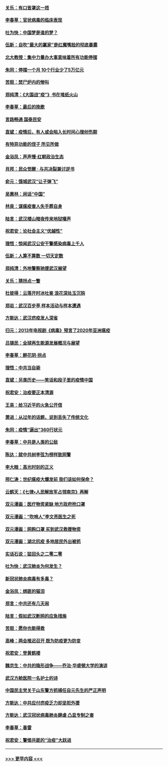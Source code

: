 #### [关乐：有口皆罩这一捂](../pages/nsc993/n11908393.md?t=03021402) 
#### [李春草：官状病毒的临床表现](../pages/nsc993/n11908339.md?t=03021402) 
#### [吐为快：中国梦是谁的梦？](../pages/nsc993/n11906564.md?t=03021402) 
#### [伍新：自吹“最大的赢家”是红魔嘴脸的彻底暴露](../pages/nsc993/n11906407.md?t=03021402) 
#### [北大教授：集中力量办大事意味着所有功能停摆](../pages/nsc993/n11904800.md?t=03021402) 
#### [朱同：停摆一个月 10个行业少了5万亿元](../pages/nsc993/n11904498.md?t=03021402) 
#### [苦胆：焚尸炉内的惨叫](../pages/nsc993/n11904479.md?t=03021402) 
#### [郑纯清：《大国战“疫”》书在堆纸火山](../pages/nsc993/n11904450.md?t=03021402) 
#### [李春草：最后的挽歌](../pages/nsc993/n11904441.md?t=03021402) 
#### [言路畅通 国泰民安](../pages/nsc993/n11904222.md?t=03021402) 
#### [袁斌：疫情后，有人或会陷入长时间心理创伤期](../pages/nsc993/n11901514.md?t=03021402) 
#### [有特异功能的侄子 所见所做](../pages/nsc993/n11901154.md?t=03021402) 
#### [金浴凤：声声慢‧红朝政治生态](../pages/nsc993/n11899553.md?t=03021402) 
#### [肖邦：民众觉醒 · 与共决裂兼讨逆书](../pages/nsc993/n11898435.md?t=03021402) 
#### [俞元：饿城武汉“让子弹飞”](../pages/nsc993/n11898344.md?t=03021402) 
#### [吴惠林：闲话“中国”](../pages/nsc993/n11898182.md?t=03021402) 
#### [林泉：谋瘟疫害人失手葬自身](../pages/nsc993/n11897892.md?t=03021402) 
#### [陆言：武汉楼山暗夜传来地狱嚎声](../pages/nsc993/n11897033.md?t=03021402) 
#### [祝君安：论社会主义“优越性”](../pages/nsc993/n11897005.md?t=03021402) 
#### [理悟：惊闻武汉公安干警感染病毒上千人](../pages/nsc993/n11896947.md?t=03021402) 
#### [伍新：人算不算数 一切天定数](../pages/nsc993/n11893372.md?t=03021402) 
#### [郑纯清：外地警察驰援武汉展望](../pages/nsc993/n11893115.md?t=03021402) 
#### [关乐：猜拐点一瞥](../pages/nsc993/n11893020.md?t=03021402) 
#### [杜彼得：云落开时冰吐鉴 浪花深处玉沉钩](../pages/nsc993/n11892107.md?t=03021402) 
#### [郑岩：武汉百步亭 样本活动与样本遭遇](../pages/nsc993/n11892310.md?t=03021402) 
#### [方能达：武汉疠疫发人深省](../pages/nsc993/n11891376.md?t=03021402) 
#### [归元：2013年电视剧《病毒》预言了2020年亚洲瘟疫](../pages/nsc993/n11891126.md?t=03021402) 
#### [吕锡民：全球再生能源发展概况与展望](../pages/nsc993/n11890613.md?t=03021402) 
#### [李春草：醉花阴·拐点](../pages/nsc993/n11890567.md?t=03021402) 
#### [理悟：中共当自毙](../pages/nsc993/n11890559.md?t=03021402) 
#### [袁斌：另类历史——笑话和段子里的疫情中国](../pages/nsc993/n11889243.md?t=03021402) 
#### [祝君安：治疫要正本清源](../pages/nsc993/n11889085.md?t=03021402) 
#### [王易：给习近平的火急公开信](../pages/nsc993/n11888225.md?t=03021402) 
#### [萧进：从过年的话题，说到丢失了传统文化](../pages/nsc993/n11887732.md?t=03021402) 
#### [朱同：疫情“逼出”360行状元](../pages/nsc993/n11887678.md?t=03021402) 
#### [李春草：中共是人类的公敌](../pages/nsc993/n11887656.md?t=03021402) 
#### [陈达：就中共树李弦为榜样致网警](../pages/nsc993/n11887625.md?t=03021402) 
#### [李大眼：高光时刻的正义](../pages/nsc993/n11887585.md?t=03021402) 
#### [邢仁涛：世纪瘟疫大爆发前 我们该如何保命？](../pages/nsc993/n11887535.md?t=03021402) 
#### [云鹤天：《七律▪人民解放军占领南京》再解](../pages/nsc993/n11887524.md?t=03021402) 
#### [双元漫画：医疗物资紧缺 地方政府抢口罩](../pages/nsc993/n11884744.md?t=03021402) 
#### [双元漫画：“吹哨人”李文亮医生之死](../pages/nsc993/n11884705.md?t=03021402) 
#### [双元漫画：网购口罩 买到武汉救援物资](../pages/nsc993/n11884670.md?t=03021402) 
#### [双元漫画：湖北抗疫 多地居民外出被抓](../pages/nsc993/n11884643.md?t=03021402) 
#### [实话石说：猛回头之二零二零](../pages/nsc993/n11883968.md?t=03021402) 
#### [吐为快：武汉肺炎为何发生？](../pages/nsc993/n11882180.md?t=03021402) 
#### [新冠状肺炎病毒有多毒？](../pages/nsc993/n11881790.md?t=03021402) 
#### [金浴凤：绑匪的猫泪](../pages/nsc993/n11880664.md?t=03021402) 
#### [郑言：中共还有几天闹](../pages/nsc993/n11880645.md?t=03021402) 
#### [陆言：假如武汉断网的应急措施](../pages/nsc993/n11880619.md?t=03021402) 
#### [苦胆：愿你也能得救](../pages/nsc993/n11880601.md?t=03021402) 
#### [高峰：两会推迟召开  既为防疫更为防变](../pages/nsc993/n11879977.md?t=03021402) 
#### [祝君安：登黄鹤楼](../pages/nsc993/n11880583.md?t=03021402) 
#### [魏京生：中共的隐形战争——乔治‧华盛顿大学的演讲](../pages/nsc993/n11879765.md?t=03021402) 
#### [武汉方舱医院一名护士的诗](../pages/nsc993/n11878480.md?t=03021402) 
#### [中国民主党关于山东警方抓捕任自元先生的严正声明](../pages/nsc993/n11877506.md?t=03021402) 
#### [方能达：中共应付疠疫乏力却坚拒外援](../pages/nsc993/n11877497.md?t=03021402) 
#### [方能达：武汉冠状病毒肺炎肆虐 凸显专制之害](../pages/nsc993/n11877475.md?t=03021402) 
#### [李春草：春雷](../pages/nsc993/n11876287.md?t=03021402) 
#### [祝君安：警惕共匪的“治疫”大跃进](../pages/nsc993/n11876084.md?t=03021402) 

----
#### [ >>> 更早内容 <<< ](../indexes/nsc993-earlier.md)
